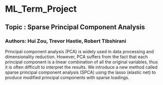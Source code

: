 # ML_Term_Project
## Topic : Sparse Principal Component Analysis
### Authors: Hui Zou, Trevor Hastie, Robert Tibshirani
Principal component analysis (PCA) is widely used in data processing and dimensionality reduction. However, PCA suffers from the fact that each principal component is a linear
combination of all the original variables, thus it is often difficult to interpret the results. We introduce a new method called sparse principal component analysis (SPCA) using the lasso
(elastic net) to produce modified principal components with sparse loadings.
